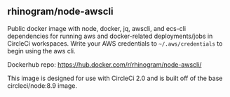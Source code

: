 ## rhinogram/node-awscli
Public docker image with node, docker, jq, awscli, and ecs-cli dependencies for running aws and docker-related deployments/jobs in CircleCi workspaces. Write your AWS credentials to `~/.aws/credentials`
to begin using the aws cli.

Dockerhub repo: https://hub.docker.com/r/rhinogram/node-awscli/

This image is designed for use with CircleCi 2.0 and is built off of the base circleci/node:8.9 image.
